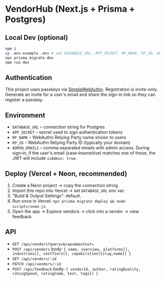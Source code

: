 # VendorHub (Next.js + Prisma + Postgres)

## Local Dev (optional)
```bash
npm i
cp .env.example .env # set DATABASE_URL, APP_SECRET, RP_NAME, RP_ID, ADMIN_EMAILS
npx prisma migrate dev
npm run dev
```

## Authentication

This project uses passkeys via [SimpleWebAuthn](https://github.com/MasterKale/SimpleWebAuthn).
Registration is invite-only. Generate an invite for a user's email and share the sign-in link so they can register a passkey.

## Environment

- `DATABASE_URL` – connection string for Postgres
- `APP_SECRET` – secret used to sign authentication tokens
- `RP_NAME` – WebAuthn Relying Party name shown to users
- `RP_ID` – WebAuthn Relying Party ID (typically your domain)
- `ADMIN_EMAILS` – comma‑separated emails with admin access. During sign‑in, if the user's email (case‑insensitive) matches one of these, the JWT will include `isAdmin: true`.

## Deploy (Vercel + Neon, recommended)

1. Create a Neon project → copy the connection string.
2. Import this repo into Vercel → set `DATABASE_URL` env var.
3. "Build & Output Settings": default.
4. Run once in Vercel: `npx prisma migrate deploy && node scripts/seed.js`.
5. Open the app → Explore vendors → click into a vendor → view feedback.

## API
- `GET /api/vendors?query=&cap=&maxCost=`
- `POST /api/vendors` body: `{ name, overview, platforms[], industries[], costTiers[], capabilities[{slug,name}] }`
- `GET /api/vendors/:id`
- `PATCH /api/vendors/:id`
- `POST /api/feedback` body: `{ vendorId, author, ratingQuality, ratingSpeed, ratingComm, text, tags[] }`
